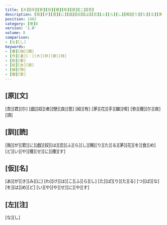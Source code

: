 ```yaml
---
title: [大][伴][家][持][贈][和][歌][二][首]
description: [我][が][君][に][戯][奴][は][恋][ふ][ら][し][賜][り][た][る][茅][花][を][食][め][ど][い][や][痩][せ][に][痩][す]
position: 1462
category: [巻]8
version: '1.0'
volume: 8
comparison:
- [な][し]
keywords:
- [春][相][聞]
- [作][者][：][大][伴][家][持]
- [和][歌]
- [紀][女][郎]
- [植][物]
- [贈][答]
---
```


## [原][文]

[吾][君][尓] [戯][奴][者][戀][良][思] [給][有] [茅][花][手][雖][喫] [弥][痩][尓][夜][須]

## [訓][読]

[我][が][君][に][戯][奴][は][恋][ふ][ら][し][賜][り][た][る][茅][花][を][食][め][ど][い][や][痩][せ][に][痩][す]

## [仮][名]

[あ][が][き][み][に] [わ][け][は][こ][ふ][ら][し] [た][ば][り][た][る] [つ][ば][な][を][は][め][ど] [い][や][や][せ][に][や][す]

## [左][注]

[な][し]
